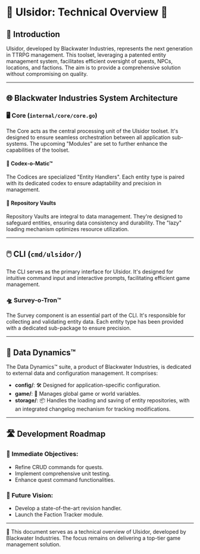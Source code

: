 # 🚀 Ulsidor: Technical Overview 🌌

## 📌 Introduction
Ulsidor, developed by Blackwater Industries, represents the next generation in TTRPG management. This toolset, leveraging a patented entity management system, facilitates efficient oversight of quests, NPCs, locations, and factions. The aim is to provide a comprehensive solution without compromising on quality.

---

## 🌐 Blackwater Industries System Architecture

### 🖥️ Core (`internal/core/core.go`)

The Core acts as the central processing unit of the Ulsidor toolset. It's designed to ensure seamless orchestration between all application sub-systems. The upcoming "Modules" are set to further enhance the capabilities of the toolset.

#### 🧪 Codex-o-Matic™

The Codices are specialized "Entity Handlers". Each entity type is paired with its dedicated codex to ensure adaptability and precision in management.

#### 💾 Repository Vaults

Repository Vaults are integral to data management. They're designed to safeguard entities, ensuring data consistency and durability. The "lazy" loading mechanism optimizes resource utilization.

---

## 🖱️ CLI (`cmd/ulsidor/`)

The CLI serves as the primary interface for Ulsidor. It's designed for intuitive command input and interactive prompts, facilitating efficient game management.

### 🛸 Survey-o-Tron™

The Survey component is an essential part of the CLI. It's responsible for collecting and validating entity data. Each entity type has been provided with a dedicated sub-package to ensure precision.

---

## 💽 Data Dynamics™

The Data Dynamics™ suite, a product of Blackwater Industries, is dedicated to external data and configuration management. It comprises:

- **config/**: 🛠️ Designed for application-specific configuration.
- **game/**: 🌌 Manages global game or world variables.
- **storage/**: 📦 Handles the loading and saving of entity repositories, with an integrated changelog mechanism for tracking modifications.

---

## 🛣️ Development Roadmap

### 🎯 Immediate Objectives:
- Refine CRUD commands for quests.
- Implement comprehensive unit testing.
- Enhance quest command functionalities.

### 🌠 Future Vision:
- Develop a state-of-the-art revision handler.
- Launch the Faction Tracker module.

---

📖 This document serves as a technical overview of Ulsidor, developed by Blackwater Industries. The focus remains on delivering a top-tier game management solution.
